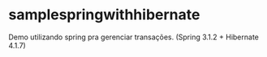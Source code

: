 samplespringwithhibernate
=========================

Demo utilizando spring pra gerenciar transações. (Spring 3.1.2 + Hibernate 4.1.7)